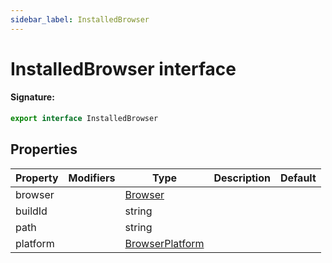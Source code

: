 ```yaml
---
sidebar_label: InstalledBrowser
---
```


# InstalledBrowser interface

#### Signature:

```typescript
export interface InstalledBrowser
```

## Properties

| Property | Modifiers | Type                                             | Description | Default |
| -------- | --------- | ------------------------------------------------ | ----------- | ------- |
| browser  |           | [Browser](./browsers.browser.md)                 |             |         |
| buildId  |           | string                                           |             |         |
| path     |           | string                                           |             |         |
| platform |           | [BrowserPlatform](./browsers.browserplatform.md) |             |         |
